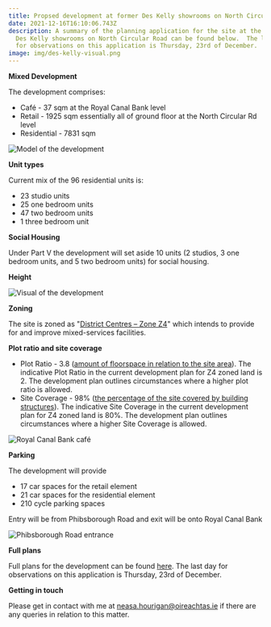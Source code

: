 ```yaml
---
title: Propsed development at former Des Kelly showrooms on North Circular Road
date: 2021-12-16T16:10:06.743Z
description: A summary of the planning application for the site at the former
  Des Kelly showrooms on North Circular Road can be found below.  The last day
  for observations on this application is Thursday, 23rd of December.
image: img/des-kelly-visual.png
---
```

**Mixed Development**

The development comprises: 

* Café - 37 sqm at the Royal Canal Bank level 
* Retail - 1925 sqm essentially all of ground floor at the North Circular Rd level
* Residential - 7831 sqm 

![Model of the development](img/des-kelly-model.png "Model of the development")

**Unit types**

Current mix of the 96 residential units is:

* 23 studio units
* 25 one bedroom units
* 47 two bedroom units
* 1 three bedroom unit

**Social Housing**

Under Part V the development will set aside 10 units (2 studios, 3 one bedroom units, and 5 two bedroom units) for social housing. 

**Height**


![Visual of the development](img/des-kelly-visual2.png "Visual of the development")

**Zoning**

The site is zoned as "[District Centres – Zone Z4](https://www.dublincity.ie/dublin-city-development-plan-2016-2022/14-land-use-zoning/148-primary-land-use-zoning-categories/1484-district-centres-zone-z4)" which intends to provide for and improve mixed-services facilities.

**Plot ratio and site coverage**

* Plot Ratio - 3.8 ([amount of floorspace in relation to the site area](https://www.dublincity.ie/dublin-city-development-plan-2016-2022/16-development-standards/165-plot-ratio)).  The indicative Plot Ratio in the current development plan for Z4 zoned land is 2. The development plan outlines circumstances where a higher plot ratio is allowed. 
* Site Coverage - 98% ([the percentage of the site covered by building structures](https://www.dublincity.ie/dublin-city-development-plan-2016-2022/16-development-standards/166-site-coverage)). The indicative Site Coverage in the current development plan for Z4 zoned land is 80%. The development plan outlines circumstances where a higher Site Coverage is allowed. 

![Royal Canal Bank café](img/des-kelly-cafe.png "Royal Canal Bank café")

**Parking**

The development will provide

* 17 car spaces for the retail element
* 21 car spaces for the residential element
* 210 cycle parking spaces

Entry will be from Phibsborough Road and exit will be onto Royal Canal Bank

![Phibsborough Road entrance](img/des-kelly-visual-phib-rd.png "Phibsborough Road entrance")



**Full plans**

Full plans for the development can be found [here](https://planning.agileapplications.ie/dublincity/application-details/147156). The last day for observations on this application is Thursday, 23rd of December.

**Getting in touch**

Please get in contact with me at [neasa.hourigan@oireachtas.ie](mailto:neasa.hourigan@oireachtas.ie?subject=Propsed%20development%20at%20former%20Des%20Kelly%20showrooms%20on%20North%20Circular%20Road&body=Dear%20Neasa%2C%0D%0A%0D%0A) if there are any queries in relation to this matter.